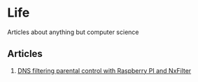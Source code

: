 # Life
Articles about anything but computer science

## Articles

1. [DNS filtering parental control with Raspberry PI and NxFilter](./kids/parental-control/dns-filtering.md)